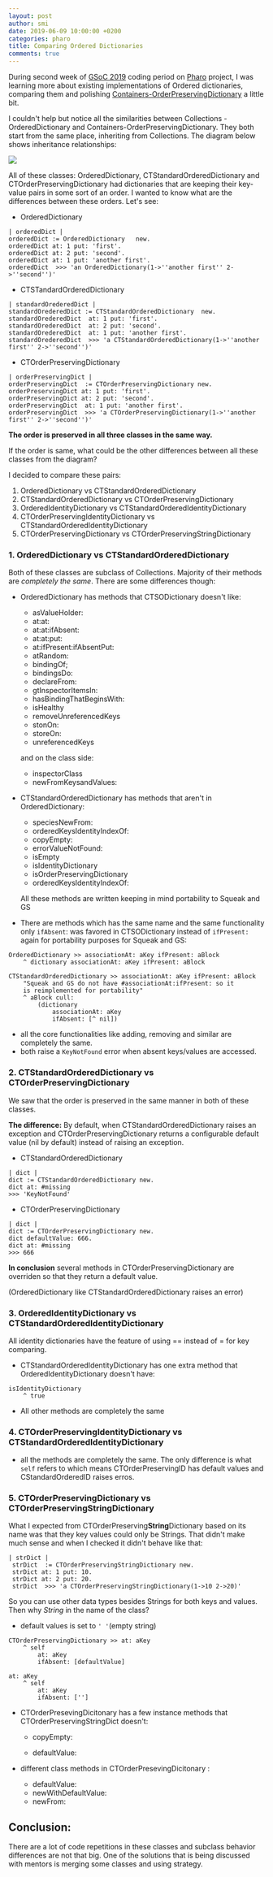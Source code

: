 ```yaml
---
layout: post
author: smi
date: 2019-06-09 10:00:00 +0200
categories: pharo
title: Comparing Ordered Dictionaries
comments: true
---
```


During second week of [GSoC 2019](<https://summerofcode.withgoogle.com/>) coding period on [Pharo](<http://pharo.org/>) project, I was learning more about existing implementations of Ordered dictionaries, comparing them and polishing [Containers-OrderPreservingDictionary](<https://github.com/Ducasse/Containers-OrderPreservingDictionary>) a little bit.

I couldn't help but notice all the similarities between Collections - OrderedDictionary and Containers-OrderPreservingDictionary. They both start from the same place, inheriting from Collections. The diagram below shows inheritance relationships:

![](/images/dictionaries.png)



All of these classes: OrderedDictionary, CTStandardOrderedDictionary and CTOrderPreservingDictionary had dictionaries that are keeping their key-value pairs in some sort of an order. I wanted to know what are the differences between these orders. Let's see:

+ OrderedDictionary

```smalltalk
| orderedDict |
orderedDict := OrderedDictionary   new. 
orderedDict at: 1 put: 'first'.
orderedDict at: 2 put: 'second'.
orderedDict at: 1 put: 'another first'.
orderedDict  >>> 'an OrderedDictionary(1->''another first'' 2->''second'')'
```

+ CTSTandardOrderedDictionary

```smalltalk
| standardOrederedDict |
standardOrederedDict := CTStandardOrderedDictionary  new. 
standardOrederedDict  at: 1 put: 'first'.
standardOrederedDict  at: 2 put: 'second'.
standardOrederedDict  at: 1 put: 'another first'.
standardOrederedDict  >>> 'a CTStandardOrderedDictionary(1->''another first'' 2->''second'')'
```

+ CTOrderPreservingDictionary

```smalltalk
| orderPreservingDict |
orderPreservingDict  := CTOrderPreservingDictionary new. 
orderPreservingDict at: 1 put: 'first'.
orderPreservingDict at: 2 put: 'second'.
orderPreservingDict  at: 1 put: 'another first'.
orderPreservingDict  >>> 'a CTOrderPreservingDictionary(1->''another first'' 2->''second'')'
```



**The order is preserved in all three classes in the same way.** 



If the order is same, what could be the other differences between all these classes from the diagram?

I decided to compare these pairs:

1. OrderedDictionary vs CTStandardOrderedDictionary
2. CTStandardOrderedDictionary vs CTOrderPreservingDictionary
3. OrderedIdentityDictionary vs CTStandardOrderedIdentityDictionary
4. CTOrderPreservingIdentityDictionary vs CTStandardOrderedIdentityDictionary
5. CTOrderPreservingDictionary vs CTOrderPreservingStringDictionary



### 1.  OrderedDictionary vs CTStandardOrderedDictionary

Both of these classes are subclass of Collections. Majority of their methods are *completely the same*. There are some differences though:

+ OrderedDictionary has methods that CTSODictionary doesn't like:

  + asValueHolder:
  + at:at:
  + at:at:ifAbsent:
  + at:at:put:
  + at:ifPresent:ifAbsentPut:
  + atRandom:
  + bindingOf;
  + bindingsDo:
  + declareFrom:
  + gtInspectorItemsIn:
  + hasBindingThatBeginsWith:
  + isHealthy
  + removeUnreferencedKeys
  + stonOn:
  + storeOn:
  + unreferencedKeys

  and on the class side:

  + inspectorClass
  + newFromKeysandValues:


+ CTStandardOrderedDictionary has methods that aren't in OrderedDictionary:

  + speciesNewFrom:
  + orderedKeysIdentityIndexOf:
  + copyEmpty:
  + errorValueNotFound:
  + isEmpty
  + isIdentityDictionary
  + isOrderPreservingDictionary
  + orderedKeysIdentityIndexOf: 

  All these methods are written keeping in mind portability to Squeak and GS

+ There are methods which has the same name and the same functionality only `ifAbsent`: was favored in CTSODictionary instead of `ifPresent:` again for portability purposes for Squeak and GS: 

```smalltalk
OrderedDictionary >> associationAt: aKey ifPresent: aBlock
	^ dictionary associationAt: aKey ifPresent: aBlock
```

```smalltalk
CTStandardOrderedDictionary >> associationAt: aKey ifPresent: aBlock
	"Squeak and GS do not have #associationAt:ifPresent: so it
	is reimplemented for portability"
	^ aBlock cull:
		(dictionary
			associationAt: aKey
			ifAbsent: [^ nil])
```

+ all the core functionalities like adding, removing and similar are completely the same.
+ both raise a `KeyNotFound` error when absent keys/values are accessed. 



### 2. CTStandardOrderedDictionary vs CTOrderPreservingDictionary 

We saw that the order is preserved in the same manner in both of these classes. 

**The difference:** By default, when CTStandardOrderedDictionary raises an exception and CTOrderPreservingDictionary returns a configurable default value (nil by default) instead of raising an exception. 

+ CTStandardOrderedDictionary

```
| dict |
dict := CTStandardOrderedDictionary new. 
dict at: #missing
>>> 'KeyNotFound'
```

+ CTOrderPreservingDictionary

```
| dict |
dict := CTOrderPreservingDictionary new. 
dict defaultValue: 666.
dict at: #missing
>>> 666
```

**In conclusion** several methods in CTOrderPreservingDictionary are overriden so that they return a default value. 

(OrderedDictionary like CTStandardOrderedDictionary raises an error)

### 3. OrderedIdentityDictionary vs CTStandardOrderedIdentityDictionary

All identity dictionaries have the feature of using == instead of = for key comparing.

+ CTStandardOrderedIdentityDictionary has one extra method that OrderedIdentityDictionary doesn't have:

```
isIdentityDictionary
	^ true
```

+ All other methods are completely the same

### 4. CTOrderPreservingIdentityDictionary vs CTStandardOrderedIdentityDictionary

+ all the methods are completely the same. The only difference is what `self` refers to which means CTOrderPreservingID has default values and CStandardOrderedID raises erros.

### 5. CTOrderPreservingDictionary vs CTOrderPreservingStringDictionary

What I expected from CTOrderPreserving**String**Dictionary based on its name was that they key values could only be Strings. That didn't make much sense and when I checked it didn't behave like that:

```smalltalk
| strDict |
 strDict  := CTOrderPreservingStringDictionary new. 
 strDict at: 1 put: 10.
 strDict at: 2 put: 20.
 strDict  >>> 'a CTOrderPreservingStringDictionary(1->10 2->20)'
```

So you can use other data types besides Strings for both keys and values. Then why *String* in the name of the class?

+ default values is set to ` ' ' `(empty string)

```smalltalk
CTOrderPreservingDictionary >> at: aKey
	^ self
		at: aKey
		ifAbsent: [defaultValue]
```

```smalltalk
at: aKey
	^ self
		at: aKey
		ifAbsent: ['']
```

+ CTOrderPresevingDicitonary has a few instance methods that CTOrderPreservingStringDict doesn't: 

  + copyEmpty:

  + defaultValue:

+ different class methods in CTOrderPresevingDicitonary :

  + defaultValue:
  + newWithDefaultValue:
  + newFrom:
  

  
## Conclusion:

  There are a lot of code repetitions in these classes and subclass behavior differences are not that big. One of the solutions that is being discussed with mentors is merging some classes and using strategy.



